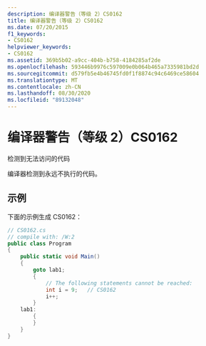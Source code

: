 ```yaml
---
description: 编译器警告（等级 2）CS0162
title: 编译器警告（等级 2）CS0162
ms.date: 07/20/2015
f1_keywords:
- CS0162
helpviewer_keywords:
- CS0162
ms.assetid: 369b5b02-a9cc-404b-b758-4184285af2de
ms.openlocfilehash: 593446b9976c597009e0b064b465a7335981bd2d
ms.sourcegitcommit: d579fb5e4b46745fd0f1f8874c94c6469ce58604
ms.translationtype: MT
ms.contentlocale: zh-CN
ms.lasthandoff: 08/30/2020
ms.locfileid: "89132048"
---
```

# <a name="compiler-warning-level-2-cs0162"></a>编译器警告（等级 2）CS0162

检测到无法访问的代码
  
编译器检测到永远不执行的代码。

## <a name="example"></a>示例

下面的示例生成 CS0162：

```csharp
// CS0162.cs
// compile with: /W:2
public class Program
{
    public static void Main()
    {
        goto lab1;
        {
            // The following statements cannot be reached:
            int i = 9;   // CS0162
            i++;
        }
    lab1:
        {
        }
    }
}
```
